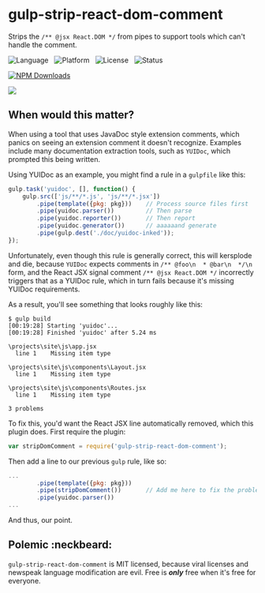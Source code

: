 gulp-strip-react-dom-comment
============================

Strips the `/** @jsx React.DOM */` from pipes to support tools which can't 
handle the comment.

![Language](http://img.shields.io/badge/Language-JavaScript-000000.svg) &nbsp;
![Platform](http://img.shields.io/badge/Platform-NPM-000000.svg) &nbsp;
![License](http://img.shields.io/badge/License-MIT-000055.svg) &nbsp;
![Status](http://img.shields.io/travis/StoneCypher/gulp-strip-react-dom-comment.svg)

[![NPM Downloads](http://img.shields.io/npm/dm/gulp-strip-react-dom-comment.svg)](https://npmjs.org/package/gulp-strip-react-dom-comment.js)

![](https://nodei.co/npm/gulp-strip-react-dom-comment.png?stars=true&downloads=true)



When would this matter?
-----------------------

When using a tool that uses JavaDoc style extension comments, which panics on 
seeing an extension comment it doesn't recognize.  Examples include many 
documentation extraction tools, such as `YUIDoc`, which prompted this being
written.

Using YUIDoc as an example, you might find a rule in a `gulpfile` like this:

```javascript
gulp.task('yuidoc', [], function() {
    gulp.src(['js/**/*.js', 'js/**/*.jsx'])
        .pipe(template({pkg: pkg}))    // Process source files first
        .pipe(yuidoc.parser())         // Then parse
        .pipe(yuidoc.reporter())       // Then report
        .pipe(yuidoc.generator())      // aaaaaand generate
        .pipe(gulp.dest('./doc/yuidoc-inked'));
});
```

Unfortunately, even though this rule is generally correct, this will kersplode and die,
because `YUIDoc` expects comments in `/** @foo\n  * @bar\n  */\n` form, and
the React JSX signal comment `/** @jsx React.DOM */` incorrectly triggers that
as a YUIDoc rule, which in turn fails because it's missing YUIDoc requirements.

As a result, you'll see something that looks roughly like this:

```
$ gulp build
[00:19:28] Starting 'yuidoc'...
[00:19:28] Finished 'yuidoc' after 5.24 ms

\projects\site\js\app.jsx
  line 1    Missing item type

\projects\site\js\components\Layout.jsx
  line 1    Missing item type

\projects\site\js\components\Routes.jsx
  line 1    Missing item type

3 problems
```

To fix this, you'd want the React JSX line automatically removed, which this
plugin does.  First require the plugin:

```javascript
var stripDomComment = require('gulp-strip-react-dom-comment');
```

Then add a line to our previous `gulp` rule, like so:

```javascript
...
        .pipe(template({pkg: pkg}))
        .pipe(stripDomComment())       // Add me here to fix the problem!
        .pipe(yuidoc.parser())
...
```

And thus, our point.



Polemic :neckbeard:
-------------------

`gulp-strip-react-dom-comment` is MIT licensed, because viral licenses and newspeak language modification are evil.  Free is ***only*** free when it's free for everyone.
